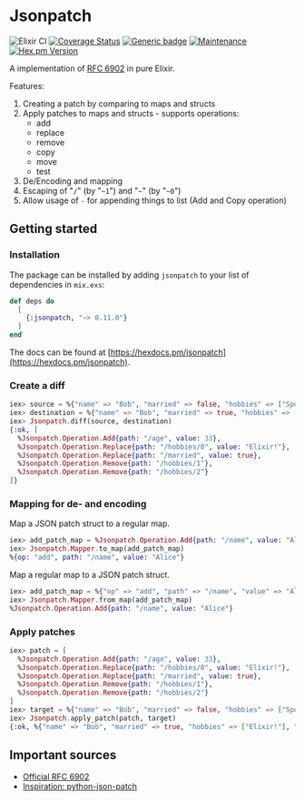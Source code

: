 # Jsonpatch
![Elixir CI](https://github.com/corka149/jsonpatch/workflows/Elixir%20CI/badge.svg)
[![Coverage Status](https://coveralls.io/repos/github/corka149/jsonpatch/badge.svg?branch=master)](https://coveralls.io/github/corka149/jsonpatch?branch=master)
[![Generic badge](https://img.shields.io/badge/Mutation-Tested-success.svg)](https://shields.io/)
[![Maintenance](https://img.shields.io/badge/Maintained%3F-yes-green.svg)](https://GitHub.com/Naereen/StrapDown.js/graphs/commit-activity)
[![Hex.pm Version](https://img.shields.io/hexpm/v/jsonpatch.svg?style=flat-square)](https://hex.pm/packages/jsonpatch)

A implementation of [RFC 6902](https://tools.ietf.org/html/rfc6902) in pure Elixir.


Features:

1. Creating a patch by comparing to maps and structs
2. Apply patches to maps and structs - supports operations:
    - add
    - replace
    - remove
    - copy
    - move
    - test
3. De/Encoding and mapping
4. Escaping of "`/`" (by "`~1`") and "`~`" (by "`~0`")
5. Allow usage of `-` for appending things to list (Add and Copy operation)


## Getting started

### Installation

The package can be installed by adding `jsonpatch` to your list of dependencies in `mix.exs`:

```elixir
def deps do
  [
    {:jsonpatch, "~> 0.11.0"}
  ]
end
```

The docs can be found at [https://hexdocs.pm/jsonpatch](https://hexdocs.pm/jsonpatch).

### Create a diff

```elixir
iex> source = %{"name" => "Bob", "married" => false, "hobbies" => ["Sport", "Elixir", "Football"]}
iex> destination = %{"name" => "Bob", "married" => true, "hobbies" => ["Elixir!"], "age" => 33}
iex> Jsonpatch.diff(source, destination)
{:ok, [
  %Jsonpatch.Operation.Add{path: "/age", value: 33},
  %Jsonpatch.Operation.Replace{path: "/hobbies/0", value: "Elixir!"},
  %Jsonpatch.Operation.Replace{path: "/married", value: true},
  %Jsonpatch.Operation.Remove{path: "/hobbies/1"},
  %Jsonpatch.Operation.Remove{path: "/hobbies/2"}
]}
```

### Mapping for de- and encoding

Map a JSON patch struct to a regular map.

```elixir
iex> add_patch_map = %Jsonpatch.Operation.Add{path: "/name", value: "Alice"}
iex> Jsonpatch.Mapper.to_map(add_patch_map)
%{op: "add", path: "/name", value: "Alice"}
```

Map a regular map to a JSON patch struct.

```elixir
iex> add_patch_map = %{"op" => "add", "path" => "/name", "value" => "Alice"}
iex> Jsonpatch.Mapper.from_map(add_patch_map)
%Jsonpatch.Operation.Add{path: "/name", value: "Alice"}
```

### Apply patches

```elixir
iex> patch = [
  %Jsonpatch.Operation.Add{path: "/age", value: 33},
  %Jsonpatch.Operation.Replace{path: "/hobbies/0", value: "Elixir!"},
  %Jsonpatch.Operation.Replace{path: "/married", value: true},
  %Jsonpatch.Operation.Remove{path: "/hobbies/1"},
  %Jsonpatch.Operation.Remove{path: "/hobbies/2"}
]
iex> target = %{"name" => "Bob", "married" => false, "hobbies" => ["Sport", "Elixir", "Football"]}
iex> Jsonpatch.apply_patch(patch, target)
{:ok, %{"name" => "Bob", "married" => true, "hobbies" => ["Elixir!"], "age" => 33}}
```

## Important sources
- [Official RFC 6902](https://tools.ietf.org/html/rfc6902)
- [Inspiration: python-json-patch](https://github.com/stefankoegl/python-json-patch) 
